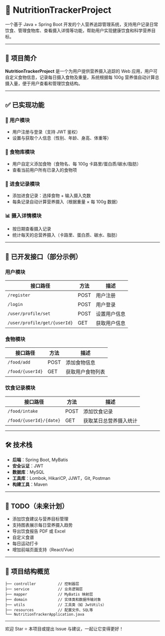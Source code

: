 
# 🥗 NutritionTrackerProject

一个基于 Java + Spring Boot 开发的个人营养追踪管理系统，支持用户记录日常饮食、管理食物库、查看摄入详情等功能，帮助用户实现健康饮食和科学营养目标。

---

## 📌 项目简介

**NutritionTrackerProject** 是一个为用户提供营养摄入追踪的 Web 应用，用户可自定义食物信息，记录每日摄入食物及重量，系统根据每 100g 营养值自动计算总摄入量，便于用户查看和管理饮食结构。

---

## ✅ 已实现功能

### 🔐 用户模块

- 用户注册与登录（支持 JWT 鉴权）
- 设置与获取个人信息（性别、年龄、身高、体重等）

### 🍱 食物库模块

- 用户自定义添加食物（食物名、每 100g 卡路里/蛋白质/碳水/脂肪）
- 查看当前用户所有已录入的食物项

### 📝 进食记录模块

- 添加进食记录：选择食物 + 输入摄入克数
- 每条记录自动计算营养摄入（根据重量 × 每 100g 数据）

### 📊 摄入详情模块

- 按日期查看摄入记录
- 统计每天的总营养摄入（卡路里、蛋白质、碳水、脂肪）

---

## 🧩 已开发接口（部分示例）

### 用户模块

| 接口路径                     | 方法 | 描述           |
|------------------------------|------|------------------|
| `/register`                  | POST | 用户注册         |
| `/login`                     | POST | 用户登录         |
| `/user/profile/set`          | POST | 设置用户信息     |
| `/user/profile/get/{userId}` | GET  | 获取用户信息     |

### 食物模块

| 接口路径          | 方法 | 描述            |
|------------------|------|-------------------|
| `/food/add`      | POST | 添加食物信息      |
| `/food/{userId}` | GET  | 获取用户食物列表  |

### 饮食记录模块

| 接口路径           | 方法 | 描述                     |
|-------------------|------|--------------------------|
| `/food/intake`     | POST | 添加饮食记录             |
| `/food/{userId}/{date}` | GET  | 获取某日总营养摄入统计|

---

## 🛠 技术栈

- **后端**：Spring Boot, MyBatis
- **安全认证**：JWT
- **数据库**：MySQL
- **工具库**：Lombok, HikariCP, JJWT，Git, Postman
- **构建工具**：Maven

---

## 🚧 TODO（未来计划）

- 添加饮食建议与营养目标管理
- 支持图表展示每日营养摄入趋势
- 导出饮食报告 PDF 或 Excel
- 自定义食谱
- 每日运动打卡
- 增加前端页面支持（React/Vue）

---

## 📂 项目结构概览

```
├── controller          // 控制器层
├── service             // 业务逻辑层
├── mapper              // MyBatis 映射层
├── domain              // 实体类和数据传输对象
├── utils               // 工具类（如 JwtUtils）
├── resources           // 配置文件、SQL等
└── NutritionTrackerApplication.java
```

---

欢迎 Star ⭐ 本项目或提出 Issue 与建议，一起让它变得更好！
